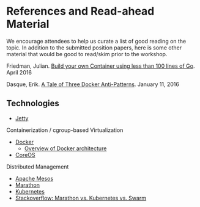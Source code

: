 # References and Read-ahead Material

We encourage attendees to help us curate a list of good reading on the topic.  In addition to the submitted position papers, here is some other material that would be good to read/skim prior to the workshop.

Friedman, Julian. [Build your own Container using less than 100 lines of Go](http://www.infoq.com/articles/build-a-container-golang). April 2016

Dasque, Erik. [A Tale of Three Docker Anti-Patterns](http://techblog.constantcontact.com/devops/a-tale-of-three-docker-anti-patterns/). January 11, 2016


## Technologies

* [Jetty](http://www.eclipse.org/jetty/)

Containerization / cgroup-based Virtualization
* [Docker](https://www.docker.com/)
  * [Overview of Docker architecture](https://docs.docker.com/engine/introduction/understanding-docker/)
* [CoreOS](https://coreos.com/)

Distributed Management
* [Apache Mesos](http://mesos.apache.org/)
* [Marathon](https://mesosphere.github.io/marathon/)
* [Kubernetes](http://kubernetes.io/)
* [Stackoverflow: Marathon vs. Kubernetes vs. Swarm](http://stackoverflow.com/questions/29198840/marathon-vs-kubernetes-vs-docker-swarm-on-mesosphere-with-docker-containers)

